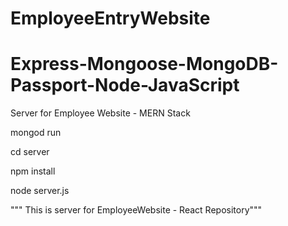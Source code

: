 # EmployeeEntryWebsite
# Express-Mongoose-MongoDB-Passport-Node-JavaScript
Server for Employee Website - MERN Stack

mongod run

cd server 

npm install

node server.js

""" This is server for EmployeeWebsite - React Repository"""
